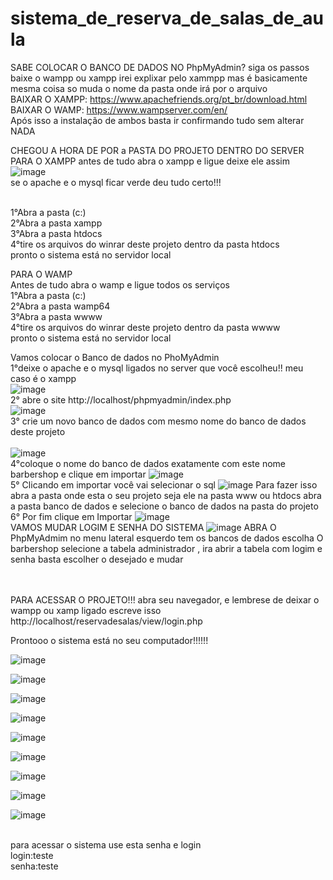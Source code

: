 # sistema_de_reserva_de_salas_de_aula


 SABE  COLOCAR O BANCO DE DADOS  NO PhpMyAdmin? siga os passos<br>
 baixe o wampp ou xampp  irei explixar pelo xammpp mas é basicamente mesma coisa so muda o nome da pasta onde irá por o arquivo <BR> 
 BAIXAR O XAMPP: https://www.apachefriends.org/pt_br/download.html<BR>
 BAIXAR O WAMP: https://www.wampserver.com/en/ <BR>
 Após isso a instalação de ambos basta  ir confirmando tudo sem alterar NADA
 <br>
  
 CHEGOU A HORA DE POR a PASTA DO PROJETO DENTRO DO SERVER
 <br>
 PARA O XAMPP
 antes de tudo  abra o  xampp e ligue  deixe ele assim
 ![image](https://user-images.githubusercontent.com/55327081/205531399-0e6ff02a-0b9c-4b14-8b2d-ea82c3075f3e.png)<br>
   se o apache e o mysql  ficar verde deu tudo certo!!!<br>
<br>
 
 1°Abra a pasta (c:) <br>
 2°Abra a pasta xampp <br>
 3°Abra a pasta htdocs <br>
 4°tire os arquivos do winrar deste projeto dentro da pasta htdocs<br>
 pronto o sistema está  no servidor local
 <br>
 
 PARA O WAMP <br>
 Antes de tudo  abra o wamp e ligue todos os serviços<br>
 1°Abra a pasta (c:) <br>
 2°Abra a pasta wamp64 <br>
 3°Abra a pasta wwww <br>
 4°tire os arquivos do winrar deste projeto dentro da pasta wwww<br>
 pronto o sistema está  no servidor local
 <br>
 
 
 Vamos colocar o  Banco de dados no PhoMyAdmin<br>
1°deixe o apache e o mysql ligados no server que você escolheu!! meu caso é o xampp <br>
![image](https://user-images.githubusercontent.com/55327081/205532489-2ad5a0d9-2d60-452d-8d9e-dd1530df543f.png)
<br>
2° abre o site http://localhost/phpmyadmin/index.php <br>
![image](https://user-images.githubusercontent.com/55327081/205532427-61a0f249-9edd-43ce-8fcc-496300ff029c.png)
 <br>
 3° crie um novo banco de dados com mesmo nome do banco de dados deste projeto <br>  
 ![image](https://user-images.githubusercontent.com/55327081/205532656-228904fd-72a9-4a97-b955-3163312702bf.png)
 <br>
 4°coloque o nome do banco de dados exatamente com este nome barbershop  e clique em importar 
![image](https://user-images.githubusercontent.com/55327081/205533350-4bfd3e78-6939-4d27-9c7a-afe3a9952b4a.png) 
 <br>
 5° Clicando em importar você vai selecionar o sql
 ![image](https://user-images.githubusercontent.com/55327081/205533484-0ebb966a-eaa1-4f1d-baf7-84ea8b6bc711.png)
  Para fazer isso abra a pasta onde esta o seu projeto seja ele na pasta www ou htdocs abra a pasta banco de dados 
 e selecione o  banco de dados na pasta do projeto
 <br>
 6° Por  fim clique em Importar
 ![image](https://user-images.githubusercontent.com/55327081/205533750-21e53685-be70-449a-b784-714b1280c9c8.png)
 <br>
 VAMOS MUDAR LOGIM E SENHA DO SISTEMA 
 ![image](https://user-images.githubusercontent.com/55327081/205530247-95cda104-576f-4991-aa2f-9c75c87e8724.png)
 ABRA O PhpMyAdmim
 no menu lateral esquerdo tem os bancos de dados escolha O barbershop 
 selecione a tabela administrador , ira abrir a tabela com logim e senha basta escolher o desejado e mudar 
  <br>
 <br>
 <br>
 
 PARA ACESSAR O PROJETO!!!
 abra seu navegador, e lembrese de deixar o wampp ou xamp ligado
 escreve  isso <br>
 http://localhost/reservadesalas/view/login.php
 
 Prontooo o sistema está no seu computador!!!!!!
 
 
 ![image](https://user-images.githubusercontent.com/55327081/225060106-fa2cc1ab-7d22-4d87-886b-94e4883bac45.png)

 ![image](https://user-images.githubusercontent.com/55327081/225060230-92a1c7c3-6a33-43c4-90a5-7711726a2e81.png)

 ![image](https://user-images.githubusercontent.com/55327081/225060354-3951696e-0b3a-442e-bb81-106ce2db7405.png)

 ![image](https://user-images.githubusercontent.com/55327081/225060559-43445a05-f8b3-4935-aa08-65eb310617e3.png)

 ![image](https://user-images.githubusercontent.com/55327081/225060663-50ca5c6d-d19f-449c-9433-92fdf4cf44f8.png)

 ![image](https://user-images.githubusercontent.com/55327081/225060785-d630ba04-69c4-4d7b-b62b-2e4abfd5c4a6.png)

 ![image](https://user-images.githubusercontent.com/55327081/225060923-c8ece64a-c8d0-494b-b8a4-5168f1ed1240.png)

 ![image](https://user-images.githubusercontent.com/55327081/225061980-73afd667-af59-4fc3-a5f0-dad13a05e068.png)

 ![image](https://user-images.githubusercontent.com/55327081/225062161-47528f76-f1a2-435a-993e-2ee80deed93c.png)


<br>
para acessar o sistema use  esta senha e login<br>
login:teste<br>
senha:teste<br>

